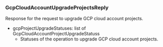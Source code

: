 ### GcpCloudAccountUpgradeProjectsReply
Response for the request to upgrade GCP cloud account projects.

- gcpProjectUpgradeStatuses: list of GcpCloudAccountProjectUpgradeStatuss
  - Statuses of the operation to upgrade GCP cloud account projects.
